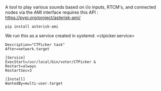 A tool to play various sounds based on i/o inputs, RTCM's, and connected nodes via the AMI interface
requires this API : https://pypi.org/project/asterisk-ami/

`pip install asterisk-ami`

We run this as a service created in systemd:
<ctpicker.service>

```[Unit]
Description="CTPicker task"
After=network.target

[Service]
ExecStart=/usr/local/bin/voter/CTPicker &
Restart=always
RestartSec=3

[Install]
WantedBy=multi-user.target
```
